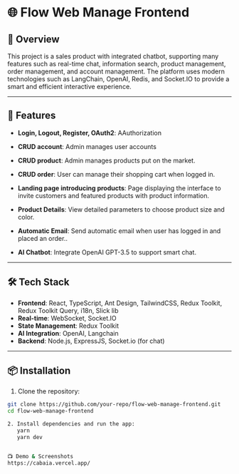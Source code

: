 # 🌐 Flow Web Manage Frontend

## 📘 Overview

This project is a sales product with integrated chatbot, supporting many features such as real-time chat, information search, product management, order management, and account management. The platform uses modern technologies such as LangChain, OpenAI, Redis, and Socket.IO to provide a smart and efficient interactive experience.

---

## 🚀 Features

- **Login, Logout, Register, OAuth2**: AAuthorization
- **CRUD account**: Admin manages user accounts
- **CRUD product**: Admin manages products put on the market.
- **CRUD order**: User can manage their shopping cart when logged in.
- **Landing page introducing products**: Page displaying the interface to invite customers and featured products with product information.
- **Product Details**: View detailed parameters to choose product size and color.

- **Automatic Email**: Send automatic email when user has logged in and placed an order..

- **AI Chatbot**: Integrate OpenAI GPT-3.5 to support smart chat.

---

## 🛠️ Tech Stack

- **Frontend**: React, TypeScript, Ant Design, TailwindCSS, Redux Toolkit, Redux Toolkit Query, i18n, Slick lib 
- **Real-time**: WebSocket, Socket.IO
- **State Management**: Redux Toolkit
- **AI Integration**: OpenAI, Langchain
- **Backend**: Node.js, ExpressJS, Socket.io (for chat)

---

## 📦 Installation

1. Clone the repository:

```bash
git clone https://github.com/your-repo/flow-web-manage-frontend.git
cd flow-web-manage-frontend

2. Install dependencies and run the app:
   yarn
   yarn dev


📺 Demo & Screenshots
https://cabaia.vercel.app/
```

